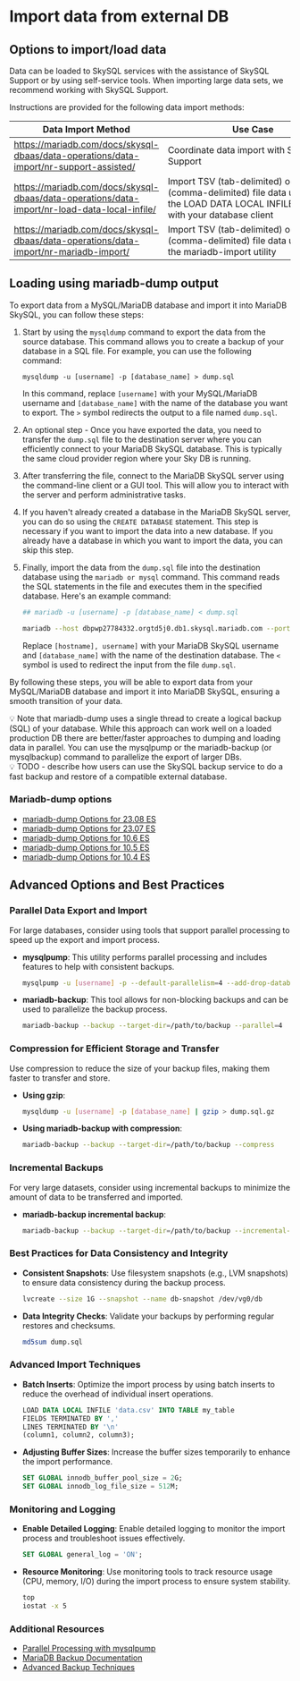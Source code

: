# Import data from external DB

## Options to import/load data

Data can be loaded to SkySQL services with the assistance of SkySQL Support or by using self-service tools. When importing large data sets, we recommend working with SkySQL Support.

Instructions are provided for the following data import methods:

| Data Import Method | Use Case |
| --- | --- |
| https://mariadb.com/docs/skysql-dbaas/data-operations/data-import/nr-support-assisted/ | Coordinate data import with SkySQL Support |
| https://mariadb.com/docs/skysql-dbaas/data-operations/data-import/nr-load-data-local-infile/ | Import TSV (tab-delimited) or CSV (comma-delimited) file data using the LOAD DATA LOCAL INFILE statement with your database client |
| https://mariadb.com/docs/skysql-dbaas/data-operations/data-import/nr-mariadb-import/ | Import TSV (tab-delimited) or CSV (comma-delimited) file data using the mariadb-import utility |

## Loading using mariadb-dump output

To export data from a MySQL/MariaDB database and import it into MariaDB SkySQL, you can follow these steps:

1. Start by using the `mysqldump` command to export the data from the source database. This command allows you to create a backup of your database in a SQL file. For example, you can use the following command:
    
    ```
    mysqldump -u [username] -p [database_name] > dump.sql
    
    ```
    
    In this command, replace `[username]` with your MySQL/MariaDB username and `[database_name]` with the name of the database you want to export. The `>` symbol redirects the output to a file named `dump.sql`.
    
2. An optional step - Once you have exported the data, you need to transfer the `dump.sql` file to the destination server where you can efficiently connect to your MariaDB SkySQL database. This is typically the same cloud provider region where your Sky DB is running. 
3. After transferring the file, connect to the MariaDB SkySQL server using the command-line client or a GUI tool. This will allow you to interact with the server and perform administrative tasks.
4. If you haven't already created a database in the MariaDB SkySQL server, you can do so using the `CREATE DATABASE` statement. This step is necessary if you want to import the data into a new database. If you already have a database in which you want to import the data, you can skip this step.
5. Finally, import the data from the `dump.sql` file into the destination database using the `mariadb or mysql` command. This command reads the SQL statements in the file and executes them in the specified database. Here's an example command:
    
    ```bash
    ## mariadb -u [username] -p [database_name] < dump.sql
    
    mariadb --host dbpwp27784332.orgtd5j0.db1.skysql.mariadb.com --port 3306 --user dbpwp27784332 -p [database_name] < dump.sql
    ```
    
    Replace `[hostname], username]` with your MariaDB SkySQL username and `[database_name]` with the name of the destination database. The `<` symbol is used to redirect the input from the file `dump.sql`.
    

By following these steps, you will be able to export data from your MySQL/MariaDB database and import it into MariaDB SkySQL, ensuring a smooth transition of your data.

<aside>
💡 Note that mariadb-dump uses a single thread to create a logical backup (SQL) of your database. While this approach can work well on a loaded production DB there are better/faster approaches to dumping and loading data in parallel. You can use the mysqlpump or the mariadb-backup (or mysqlbackup) command to parallelize the export of larger DBs.

</aside>

<aside>
💡 TODO - describe how users can use the SkySQL backup service to do a fast backup and restore of a compatible external database.

</aside>

### Mariadb-dump options

- [mariadb-dump Options for 23.08 ES](https://mariadb.com/docs/skysql-dbaas/ref/es23.08/cli/mariadb-dump/)
- [mariadb-dump Options for 23.07 ES](https://mariadb.com/docs/skysql-dbaas/ref/es23.07/cli/mariadb-dump/)
- [mariadb-dump Options for 10.6 ES](https://mariadb.com/docs/skysql-dbaas/ref/es10.6/cli/mariadb-dump/)
- [mariadb-dump Options for 10.5 ES](https://mariadb.com/docs/skysql-dbaas/ref/es10.5/cli/mariadb-dump/)
- [mariadb-dump Options for 10.4 ES](https://mariadb.com/docs/skysql-dbaas/ref/es10.4/cli/mysqldump/)

## Advanced Options and Best Practices

### Parallel Data Export and Import

For large databases, consider using tools that support parallel processing to speed up the export and import process.

- **mysqlpump**: This utility performs parallel processing and includes features to help with consistent backups.

    ```bash
    mysqlpump -u [username] -p --default-parallelism=4 --add-drop-database --databases [database_name] > dump.sql
    ```

- **mariadb-backup**: This tool allows for non-blocking backups and can be used to parallelize the backup process.

    ```bash
    mariadb-backup --backup --target-dir=/path/to/backup --parallel=4
    ```

### Compression for Efficient Storage and Transfer

Use compression to reduce the size of your backup files, making them faster to transfer and store.

- **Using gzip**:

    ```bash
    mysqldump -u [username] -p [database_name] | gzip > dump.sql.gz
    ```

- **Using mariadb-backup with compression**:

    ```bash
    mariadb-backup --backup --target-dir=/path/to/backup --compress
    ```

### Incremental Backups

For very large datasets, consider using incremental backups to minimize the amount of data to be transferred and imported.

- **mariadb-backup incremental backup**:

    ```bash
    mariadb-backup --backup --target-dir=/path/to/backup --incremental-basedir=/path/to/previous/backup
    ```

### Best Practices for Data Consistency and Integrity

- **Consistent Snapshots**: Use filesystem snapshots (e.g., LVM snapshots) to ensure data consistency during the backup process.

    ```bash
    lvcreate --size 1G --snapshot --name db-snapshot /dev/vg0/db
    ```

- **Data Integrity Checks**: Validate your backups by performing regular restores and checksums.

    ```bash
    md5sum dump.sql
    ```

### Advanced Import Techniques

- **Batch Inserts**: Optimize the import process by using batch inserts to reduce the overhead of individual insert operations.

    ```sql
    LOAD DATA LOCAL INFILE 'data.csv' INTO TABLE my_table
    FIELDS TERMINATED BY ','
    LINES TERMINATED BY '\n'
    (column1, column2, column3);
    ```

- **Adjusting Buffer Sizes**: Increase the buffer sizes temporarily to enhance the import performance.

    ```sql
    SET GLOBAL innodb_buffer_pool_size = 2G;
    SET GLOBAL innodb_log_file_size = 512M;
    ```

### Monitoring and Logging

- **Enable Detailed Logging**: Enable detailed logging to monitor the import process and troubleshoot issues effectively.

    ```sql
    SET GLOBAL general_log = 'ON';
    ```

- **Resource Monitoring**: Use monitoring tools to track resource usage (CPU, memory, I/O) during the import process to ensure system stability.

    ```bash
    top
    iostat -x 5
    ```

### Additional Resources

- [Parallel Processing with mysqlpump](https://dev.mysql.com/doc/mysqlpump/en/)
- [MariaDB Backup Documentation](https://mariadb.com/kb/en/mariadb-backup-overview/)
- [Advanced Backup Techniques](https://mariadb.com/kb/en/backup-and-restore-overview/)
